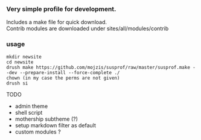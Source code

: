 ### Very simple profile for development.
Includes a make file  for quick download.  
Contrib modules are downloaded under sites/all/modules/contrib  

### usage
```
mkdir newsite
cd newsite
drush make https://github.com/mojzis/susprof/raw/master/susprof.make --dev --prepare-install --force-complete ./
chown (in my case the perms are not given)
drush si
```

TODO
* admin theme
* shell script
* mothership subtheme (?)
* setup markdown filter as default
* custom modules ?
